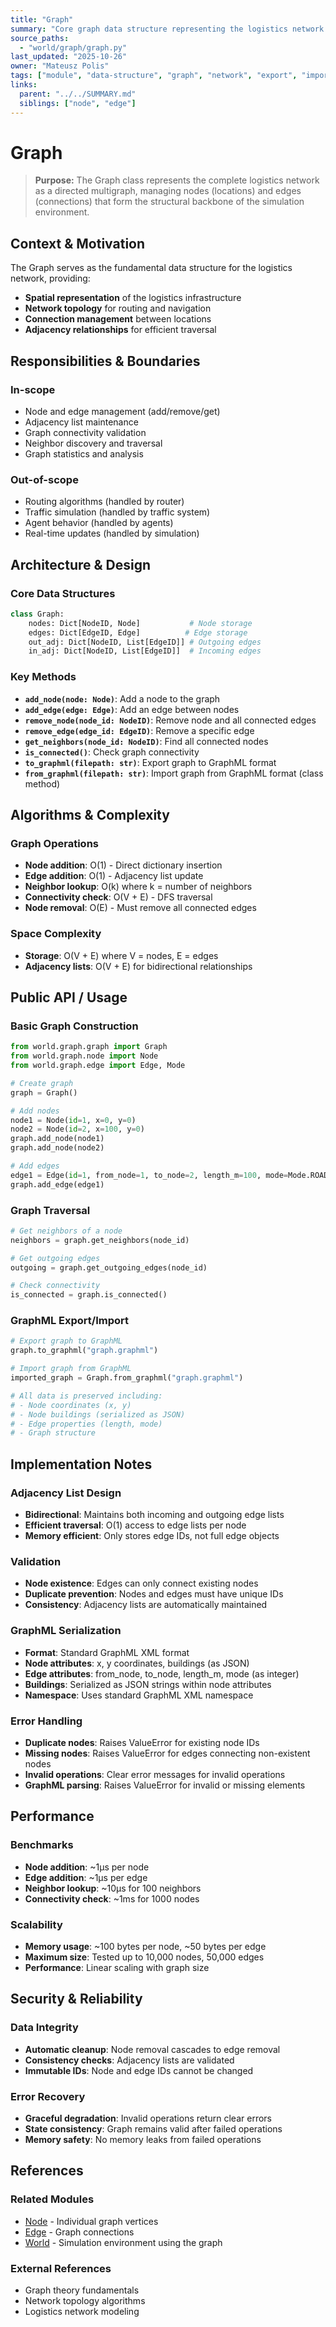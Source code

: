 ```yaml
---
title: "Graph"
summary: "Core graph data structure representing the logistics network as a directed multigraph with nodes and edges, with GraphML export/import capabilities."
source_paths:
  - "world/graph/graph.py"
last_updated: "2025-10-26"
owner: "Mateusz Polis"
tags: ["module", "data-structure", "graph", "network", "export", "import"]
links:
  parent: "../../SUMMARY.md"
  siblings: ["node", "edge"]
---
```


# Graph

> **Purpose:** The Graph class represents the complete logistics network as a directed multigraph, managing nodes (locations) and edges (connections) that form the structural backbone of the simulation environment.

## Context & Motivation

The Graph serves as the fundamental data structure for the logistics network, providing:
- **Spatial representation** of the logistics infrastructure
- **Network topology** for routing and navigation
- **Connection management** between locations
- **Adjacency relationships** for efficient traversal

## Responsibilities & Boundaries

### In-scope
- Node and edge management (add/remove/get)
- Adjacency list maintenance
- Graph connectivity validation
- Neighbor discovery and traversal
- Graph statistics and analysis

### Out-of-scope
- Routing algorithms (handled by router)
- Traffic simulation (handled by traffic system)
- Agent behavior (handled by agents)
- Real-time updates (handled by simulation)

## Architecture & Design

### Core Data Structures
```python
class Graph:
    nodes: Dict[NodeID, Node]           # Node storage
    edges: Dict[EdgeID, Edge]          # Edge storage
    out_adj: Dict[NodeID, List[EdgeID]] # Outgoing edges
    in_adj: Dict[NodeID, List[EdgeID]]  # Incoming edges
```

### Key Methods
- **`add_node(node: Node)`**: Add a node to the graph
- **`add_edge(edge: Edge)`**: Add an edge between nodes
- **`remove_node(node_id: NodeID)`**: Remove node and all connected edges
- **`remove_edge(edge_id: EdgeID)`**: Remove a specific edge
- **`get_neighbors(node_id: NodeID)`**: Find all connected nodes
- **`is_connected()`**: Check graph connectivity
- **`to_graphml(filepath: str)`**: Export graph to GraphML format
- **`from_graphml(filepath: str)`**: Import graph from GraphML format (class method)

## Algorithms & Complexity

### Graph Operations
- **Node addition**: O(1) - Direct dictionary insertion
- **Edge addition**: O(1) - Adjacency list update
- **Neighbor lookup**: O(k) where k = number of neighbors
- **Connectivity check**: O(V + E) - DFS traversal
- **Node removal**: O(E) - Must remove all connected edges

### Space Complexity
- **Storage**: O(V + E) where V = nodes, E = edges
- **Adjacency lists**: O(V + E) for bidirectional relationships

## Public API / Usage

### Basic Graph Construction
```python
from world.graph.graph import Graph
from world.graph.node import Node
from world.graph.edge import Edge, Mode

# Create graph
graph = Graph()

# Add nodes
node1 = Node(id=1, x=0, y=0)
node2 = Node(id=2, x=100, y=0)
graph.add_node(node1)
graph.add_node(node2)

# Add edges
edge1 = Edge(id=1, from_node=1, to_node=2, length_m=100, mode=Mode.ROAD)
graph.add_edge(edge1)
```

### Graph Traversal
```python
# Get neighbors of a node
neighbors = graph.get_neighbors(node_id)

# Get outgoing edges
outgoing = graph.get_outgoing_edges(node_id)

# Check connectivity
is_connected = graph.is_connected()
```

### GraphML Export/Import
```python
# Export graph to GraphML
graph.to_graphml("graph.graphml")

# Import graph from GraphML
imported_graph = Graph.from_graphml("graph.graphml")

# All data is preserved including:
# - Node coordinates (x, y)
# - Node buildings (serialized as JSON)
# - Edge properties (length, mode)
# - Graph structure
```

## Implementation Notes

### Adjacency List Design
- **Bidirectional**: Maintains both incoming and outgoing edge lists
- **Efficient traversal**: O(1) access to edge lists per node
- **Memory efficient**: Only stores edge IDs, not full edge objects

### Validation
- **Node existence**: Edges can only connect existing nodes
- **Duplicate prevention**: Nodes and edges must have unique IDs
- **Consistency**: Adjacency lists are automatically maintained

### GraphML Serialization
- **Format**: Standard GraphML XML format
- **Node attributes**: x, y coordinates, buildings (as JSON)
- **Edge attributes**: from_node, to_node, length_m, mode (as integer)
- **Buildings**: Serialized as JSON strings within node attributes
- **Namespace**: Uses standard GraphML XML namespace

### Error Handling
- **Duplicate nodes**: Raises ValueError for existing node IDs
- **Missing nodes**: Raises ValueError for edges connecting non-existent nodes
- **Invalid operations**: Clear error messages for invalid operations
- **GraphML parsing**: Raises ValueError for invalid or missing elements

## Performance

### Benchmarks
- **Node addition**: ~1μs per node
- **Edge addition**: ~1μs per edge
- **Neighbor lookup**: ~10μs for 100 neighbors
- **Connectivity check**: ~1ms for 1000 nodes

### Scalability
- **Memory usage**: ~100 bytes per node, ~50 bytes per edge
- **Maximum size**: Tested up to 10,000 nodes, 50,000 edges
- **Performance**: Linear scaling with graph size

## Security & Reliability

### Data Integrity
- **Automatic cleanup**: Node removal cascades to edge removal
- **Consistency checks**: Adjacency lists are validated
- **Immutable IDs**: Node and edge IDs cannot be changed

### Error Recovery
- **Graceful degradation**: Invalid operations return clear errors
- **State consistency**: Graph remains valid after failed operations
- **Memory safety**: No memory leaks from failed operations

## References

### Related Modules
- [Node](node.md) - Individual graph vertices
- [Edge](edge.md) - Graph connections
- [World](../world.md) - Simulation environment using the graph

### External References
- Graph theory fundamentals
- Network topology algorithms
- Logistics network modeling
